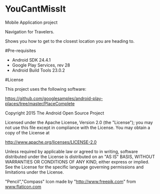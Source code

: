 # YouCantMissIt
Mobile Application project

Navigation for Travelers.

Shows you how to get to the closest location you are heading to.


#Pre-requisites

- Android SDK 24.4.1
- Google Play Services, rev 28
- Android Build Tools 23.0.2 


#License


This project uses the following software:


https://github.com/googlesamples/android-play-places/tree/master/PlaceComplete

Copyright 2015 The Android Open Source Project

Licensed under the Apache License, Version 2.0 (the "License");
you may not use this file except in compliance with the License.
You may obtain a copy of the License at

   http://www.apache.org/licenses/LICENSE-2.0

Unless required by applicable law or agreed to in writing, software
distributed under the License is distributed on an "AS IS" BASIS,
WITHOUT WARRANTIES OR CONDITIONS OF ANY KIND, either express or implied.
See the License for the specific language governing permissions and
limitations under the License.


"Pencil","Compass" Icon made by "http://www.freepik.com" from www.flaticon.com
